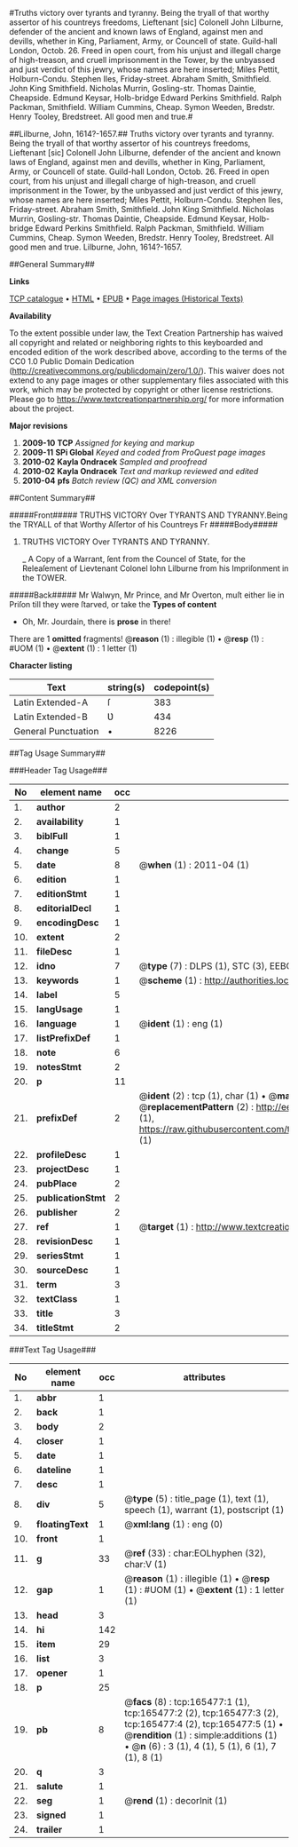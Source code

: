 #Truths victory over tyrants and tyranny. Being the tryall of that worthy assertor of his countreys freedoms, Lieftenant [sic] Colonell John Lilburne, defender of the ancient and known laws of England, against men and devills, whether in King, Parliament, Army, or Councell of state. Guild-hall London, Octob. 26. Freed in open court, from his unjust and illegall charge of high-treason, and cruell imprisonment in the Tower, by the unbyassed and just verdict of this jewry, whose names are here inserted; Miles Pettit, Holburn-Condu. Stephen Iles, Friday-street. Abraham Smith, Smithfield. John King Smithfield. Nicholas Murrin, Gosling-str. Thomas Daintie, Cheapside. Edmund Keysar, Holb-bridge Edward Perkins Smithfield. Ralph Packman, Smithfield. William Cummins, Cheap. Symon Weeden, Bredstr. Henry Tooley, Bredstreet. All good men and true.#

##Lilburne, John, 1614?-1657.##
Truths victory over tyrants and tyranny. Being the tryall of that worthy assertor of his countreys freedoms, Lieftenant [sic] Colonell John Lilburne, defender of the ancient and known laws of England, against men and devills, whether in King, Parliament, Army, or Councell of state. Guild-hall London, Octob. 26. Freed in open court, from his unjust and illegall charge of high-treason, and cruell imprisonment in the Tower, by the unbyassed and just verdict of this jewry, whose names are here inserted; Miles Pettit, Holburn-Condu. Stephen Iles, Friday-street. Abraham Smith, Smithfield. John King Smithfield. Nicholas Murrin, Gosling-str. Thomas Daintie, Cheapside. Edmund Keysar, Holb-bridge Edward Perkins Smithfield. Ralph Packman, Smithfield. William Cummins, Cheap. Symon Weeden, Bredstr. Henry Tooley, Bredstreet. All good men and true.
Lilburne, John, 1614?-1657.

##General Summary##

**Links**

[TCP catalogue](http://www.ota.ox.ac.uk/tcp/)  • 
[HTML](http://tei.it.ox.ac.uk/tcp/Texts-HTML/free/A88/A88264.html)  • 
[EPUB](http://tei.it.ox.ac.uk/tcp/Texts-EPUB/free/A88/A88264.epub) • 
[Page images (Historical Texts)](https://historicaltexts.jisc.ac.uk/eebo-99865358e)

**Availability**

To the extent possible under law, the Text Creation Partnership has waived all copyright and related or neighboring rights to this keyboarded and encoded edition of the work described above, according to the terms of the CC0 1.0 Public Domain Dedication (http://creativecommons.org/publicdomain/zero/1.0/). This waiver does not extend to any page images or other supplementary files associated with this work, which may be protected by copyright or other license restrictions. Please go to https://www.textcreationpartnership.org/ for more information about the project.

**Major revisions**

1. __2009-10__ __TCP__ *Assigned for keying and markup*
1. __2009-11__ __SPi Global__ *Keyed and coded from ProQuest page images*
1. __2010-02__ __Kayla Ondracek__ *Sampled and proofread*
1. __2010-02__ __Kayla Ondracek__ *Text and markup reviewed and edited*
1. __2010-04__ __pfs__ *Batch review (QC) and XML conversion*

##Content Summary##

#####Front#####
TRUTHS VICTORY Over TYRANTS AND TYRANNY.Being the TRYALL of that Worthy Aſſertor of his Countreys Fr
#####Body#####

1. TRUTHS VICTORY Over TYRANTS AND TYRANNY.

    _ A Copy of a Warrant, ſent from the Councel of State, for the Releaſement of Lievtenant Colonel Iohn Lilburne from his Impriſonment in the TOWER.

#####Back#####
Mr Walwyn, Mr Prince, and Mr Overton, muſt either lie in Priſon till they were ſtarved, or take the 
**Types of content**

  * Oh, Mr. Jourdain, there is **prose** in there!

There are 1 **omitted** fragments! 
 @__reason__ (1) : illegible (1)  •  @__resp__ (1) : #UOM (1)  •  @__extent__ (1) : 1 letter (1)

**Character listing**


|Text|string(s)|codepoint(s)|
|---|---|---|
|Latin Extended-A|ſ|383|
|Latin Extended-B|Ʋ|434|
|General Punctuation|•|8226|

##Tag Usage Summary##

###Header Tag Usage###

|No|element name|occ|attributes|
|---|---|---|---|
|1.|__author__|2||
|2.|__availability__|1||
|3.|__biblFull__|1||
|4.|__change__|5||
|5.|__date__|8| @__when__ (1) : 2011-04 (1)|
|6.|__edition__|1||
|7.|__editionStmt__|1||
|8.|__editorialDecl__|1||
|9.|__encodingDesc__|1||
|10.|__extent__|2||
|11.|__fileDesc__|1||
|12.|__idno__|7| @__type__ (7) : DLPS (1), STC (3), EEBO-CITATION (1), PROQUEST (1), VID (1)|
|13.|__keywords__|1| @__scheme__ (1) : http://authorities.loc.gov/ (1)|
|14.|__label__|5||
|15.|__langUsage__|1||
|16.|__language__|1| @__ident__ (1) : eng (1)|
|17.|__listPrefixDef__|1||
|18.|__note__|6||
|19.|__notesStmt__|2||
|20.|__p__|11||
|21.|__prefixDef__|2| @__ident__ (2) : tcp (1), char (1)  •  @__matchPattern__ (2) : ([0-9\-]+):([0-9IVX]+) (1), (.+) (1)  •  @__replacementPattern__ (2) : http://eebo.chadwyck.com/downloadtiff?vid=$1&page=$2 (1), https://raw.githubusercontent.com/textcreationpartnership/Texts/master/tcpchars.xml#$1 (1)|
|22.|__profileDesc__|1||
|23.|__projectDesc__|1||
|24.|__pubPlace__|2||
|25.|__publicationStmt__|2||
|26.|__publisher__|2||
|27.|__ref__|1| @__target__ (1) : http://www.textcreationpartnership.org/docs/. (1)|
|28.|__revisionDesc__|1||
|29.|__seriesStmt__|1||
|30.|__sourceDesc__|1||
|31.|__term__|3||
|32.|__textClass__|1||
|33.|__title__|3||
|34.|__titleStmt__|2||


###Text Tag Usage###

|No|element name|occ|attributes|
|---|---|---|---|
|1.|__abbr__|1||
|2.|__back__|1||
|3.|__body__|2||
|4.|__closer__|1||
|5.|__date__|1||
|6.|__dateline__|1||
|7.|__desc__|1||
|8.|__div__|5| @__type__ (5) : title_page (1), text (1), speech (1), warrant (1), postscript (1)|
|9.|__floatingText__|1| @__xml:lang__ (1) : eng (0)|
|10.|__front__|1||
|11.|__g__|33| @__ref__ (33) : char:EOLhyphen (32), char:V (1)|
|12.|__gap__|1| @__reason__ (1) : illegible (1)  •  @__resp__ (1) : #UOM (1)  •  @__extent__ (1) : 1 letter (1)|
|13.|__head__|3||
|14.|__hi__|142||
|15.|__item__|29||
|16.|__list__|3||
|17.|__opener__|1||
|18.|__p__|25||
|19.|__pb__|8| @__facs__ (8) : tcp:165477:1 (1), tcp:165477:2 (2), tcp:165477:3 (2), tcp:165477:4 (2), tcp:165477:5 (1)  •  @__rendition__ (1) : simple:additions (1)  •  @__n__ (6) : 3 (1), 4 (1), 5 (1), 6 (1), 7 (1), 8 (1)|
|20.|__q__|3||
|21.|__salute__|1||
|22.|__seg__|1| @__rend__ (1) : decorInit (1)|
|23.|__signed__|1||
|24.|__trailer__|1||
